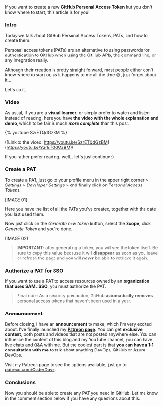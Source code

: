 If you want to create a new __GitHub Personal Access Token__ but you don't know where to start, this article is for you!

### Intro

Today we talk about GitHub Personal Access Tokens, PATs, and how to create them.

Personal access tokens (PATs) are an alternative to using passwords for authentication to GitHub when using the GitHub APIs, the command line, or any integration really.

Although their creation is pretty straight forward, most people either don't know where to start or, as it happens to me all the time 😅, just forget about it...

Let's do it.

### Video

As usual, if you are a __visual learner__, or simply prefer to watch and listen instead of reading, here you have __the video with the whole explanation and demo__, which to be fair is much ___more complete___ than this post.

{% youtube SzrETQdGzBM %}

([Link to the video: https://youtu.be/SzrETQdGzBM](https://youtu.be/SzrETQdGzBM))

If you rather prefer reading, well... let's just continue :)

### Create a PAT

To create a PAT, just go to your profile menu in the upper right corner > _Settings_ > _Developer Settings_ > and finally click on _Personal Access Tokens_.

[IMAGE 01]

Here you have the list of all the PATs you've created, together with the date you last used them.

Now just click on the _Generate new token_ button, select the __Scope__, click _Generate Token_ and you're done.

[IMAGE 02]

> __IMPORTANT__: after generating a token, you will see the token itself. Be sure to copy this value because it will __disappear__ as soon as you leave or refresh the page and you will ___never___ be able to retrieve it again.

### Authorize a PAT for SSO

If you want to use a PAT to access resources owned by an __organization that uses SAML SSO__, you must authorize the PAT. 


> Final note: As a security precaution, GitHub __automatically removes__ personal access tokens that haven't been used in a year.

### Announcement

Before closing, I have an __announcement__ to make, which I'm very excited about. I've finally launched my [__Patreon page__](https://patreon.com/CoderDave). You can get __exclusive content__, both posts and videos that are not posted anywhere else. You can influence the content of this blog and my YouTube channel, you can have live chats and Q&A with me. But the coolest part is that __you can have a 1:1 consultation with me__ to talk about anything DevOps, GitHub or Azure DevOps.

Visit my Patreon page to see the options available, just go to [patreon.com/CoderDave](https://patreon.com/CoderDave).

### Conclusions

Now you should be able to create any PAT you need in GitHub. Let me know in the comment section below if you have any questions about this.

